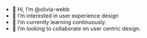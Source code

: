- 👋 Hi, I’m @olivia-webb
- 👀 I’m interested in user experience design
- 🌱 I’m currently learning continuously. 
- 💞️ I’m looking to collaborate on user centric design. 

<!---
olivia-webb/olivia-webb is a ✨ special ✨ repository because its `README.md` (this file) appears on your GitHub profile.
You can click the Preview link to take a look at your changes.
--->
